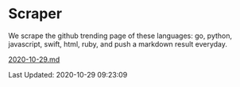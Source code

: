 # Scraper

We scrape the github trending page of these languages: go, python, javascript, swift, html, ruby, and push a markdown result everyday.

[2020-10-29.md](https://github.com/henson/Scraper/blob/master/2020-10-29.md)

Last Updated: 2020-10-29 09:23:09